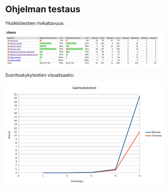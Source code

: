 # Ohjelman testaus 

Yksikkötestien rivikattavuus: 

![Rivikattavuus](jacocoReport.png)

Suorituskykytestien visualisaatio:

![Suorituskyky](suorituskyky.png)
